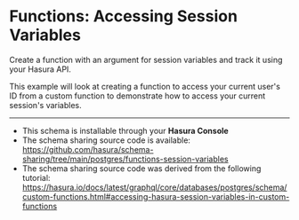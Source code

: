 # Functions: Accessing Session Variables

Create a function with an argument for session variables and track it using your Hasura API.

This example will look at creating a function to access your current user's ID from a custom function to demonstrate how to access your current session's variables.

-----

- This schema is installable through your **Hasura Console**
- The schema sharing source code is available: https://github.com/hasura/schema-sharing/tree/main/postgres/functions-session-variables
- The schema sharing source code was derived from the following tutorial: https://hasura.io/docs/latest/graphql/core/databases/postgres/schema/custom-functions.html#accessing-hasura-session-variables-in-custom-functions